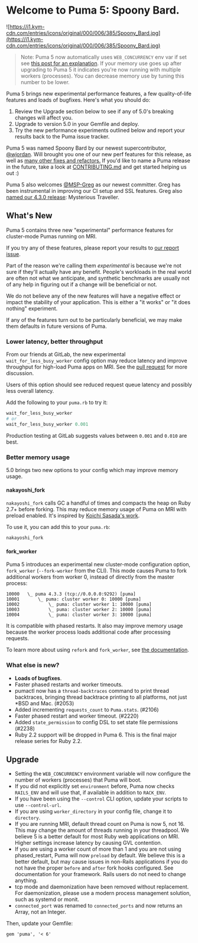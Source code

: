 # Welcome to Puma 5: Spoony Bard.

![https://i1.kym-cdn.com/entries/icons/original/000/006/385/Spoony_Bard.jpg](https://i1.kym-cdn.com/entries/icons/original/000/006/385/Spoony_Bard.jpg)

>Note: Puma 5 now automatically uses `WEB_CONCURRENCY` env var if set see [this post for an explanation](https://github.com/puma/puma/issues/2393#issuecomment-702352208). If your memory use goes up after upgrading to Puma 5 it indicates you're now running with multiple workers (processes). You can decrease memory use by tuning this number to be lower.

Puma 5 brings new experimental performance features, a few quality-of-life features and loads of bugfixes. Here's what you should do:

1. Review the Upgrade section below to see if any of 5.0's breaking changes will affect you.
2. Upgrade to version 5.0 in your Gemfile and deploy.
3. Try the new performance experiments outlined below and report your results back to the Puma issue tracker.

Puma 5 was named Spoony Bard by our newest supercontributor, [@wjordan](https://github.com/puma/puma/commits?author=wjordan). Will brought you one of our new perf features for this release, as well as [many other fixes and refactors.](https://github.com/puma/puma/commits?author=wjordan) If you'd like to name a Puma release in the future, take a look at [CONTRIBUTING.md](https://github.com/puma/puma/blob/master/CONTRIBUTING.md) and get started helping us out :)

Puma 5 also welcomes [@MSP-Greg](https://github.com/puma/puma/commits?author=MSP-Greg) as our newest committer. Greg has been instrumental in improving our CI setup and SSL features. Greg also [named our 4.3.0 release](https://github.com/puma/puma/releases/tag/v4.3.0): Mysterious Traveller.

## What's New

Puma 5 contains three new "experimental" performance features for cluster-mode Pumas running on MRI.

If you try any of these features, please report your results to [our report issue](https://github.com/puma/puma/issues/2258).

Part of the reason we're calling them _experimental_ is because we're not sure if they'll actually have any benefit. People's workloads in the real world are often not what we anticipate, and synthetic benchmarks are usually not of any help in figuring out if a change will be beneficial or not.

We do not believe any of the new features will have a negative effect or impact the stability of your application. This is either a "it works" or "it does nothing" experiment.

If any of the features turn out to be particularly beneficial, we may make them defaults in future versions of Puma.

### Lower latency, better throughput

From our friends at GitLab, the new experimental `wait_for_less_busy_worker` config option may reduce latency and improve throughput for high-load Puma apps on MRI. See the [pull request](https://github.com/puma/puma/pull/2079) for more discussion.

Users of this option should see reduced request queue latency and possibly less overall latency.

Add the following to your `puma.rb` to try it:

```ruby
wait_for_less_busy_worker
# or
wait_for_less_busy_worker 0.001
```

Production testing at GitLab suggests values between `0.001` and `0.010` are best.

### Better memory usage

5.0 brings two new options to your config which may improve memory usage.

#### nakayoshi_fork

`nakayoshi_fork` calls GC a handful of times and compacts the heap on Ruby 2.7+ before forking. This may reduce memory usage of Puma on MRI with preload enabled. It's inspired by [Koichi Sasada's work](https://github.com/ko1/nakayoshi_fork).

To use it, you can add this to your `puma.rb`:

```ruby
nakayoshi_fork
```

#### fork_worker

Puma 5 introduces an experimental new cluster-mode configuration option, `fork_worker` (`--fork-worker` from the CLI). This mode causes Puma to fork additional workers from worker 0, instead of directly from the master process:

```
10000   \_ puma 4.3.3 (tcp://0.0.0.0:9292) [puma]
10001       \_ puma: cluster worker 0: 10000 [puma]
10002           \_ puma: cluster worker 1: 10000 [puma]
10003           \_ puma: cluster worker 2: 10000 [puma]
10004           \_ puma: cluster worker 3: 10000 [puma]
```

It is compatible with phased restarts. It also may improve memory usage because the worker process loads additional code after processing requests.

To learn more about using `refork` and `fork_worker`, see [the documentation](https://github.com/puma/puma/blob/master/docs/fork_worker.md).

### What else is new?

* **Loads of bugfixes**.
* Faster phased restarts and worker timeouts.
* pumactl now has a `thread-backtraces` command to print thread backtraces, bringing thread backtrace printing to all platforms, not just *BSD and Mac. (#2053)
* Added incrementing `requests_count` to `Puma.stats`. (#2106)
* Faster phased restart and worker timeout. (#2220)
* Added `state_permission` to config DSL to set state file permissions (#2238)
* Ruby 2.2 support will be dropped in Puma 6. This is the final major release series for Ruby 2.2.

## Upgrade

* Setting the `WEB_CONCURRENCY` environment variable will now configure the number of workers (processes) that Puma will boot.
* If you did not explicitly set `environment` before, Puma now checks `RAILS_ENV` and will use that, if available in addition to `RACK_ENV`.
* If you have been using the `--control` CLI option, update your scripts to use `--control-url`.
* If you are using `worker_directory` in your config file, change it to `directory`.
* If you are running MRI, default thread count on Puma is now 5, not 16. This may change the amount of threads running in your threadpool. We believe 5 is a better default for most Ruby web applications on MRI. Higher settings increase latency by causing GVL contention.
* If you are using a worker count of more than 1 and you are not using phased_restart, Puma will now `preload` by default. We believe this is a better default, but may cause issues in non-Rails applications if you do not have the proper `before` and `after` fork hooks configured. See documentation for your framework. Rails users do not need to change anything.
* tcp mode and daemonization have been removed without replacement. For daemonization, please use a modern process management solution, such as systemd or monit.
* `connected_port` was renamed to `connected_ports` and now returns an Array, not an Integer.

Then, update your Gemfile:

`gem 'puma', '< 6'`
